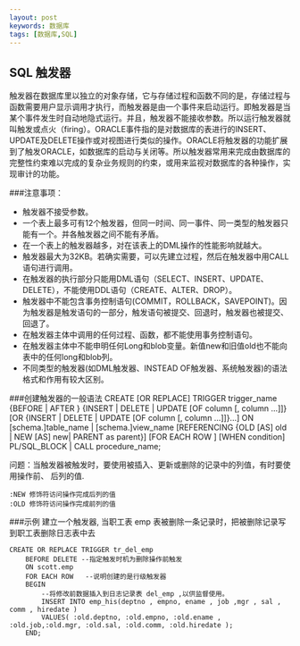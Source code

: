 ```yaml
---
layout: post
keywords: 数据库
tags: [数据库,SQL]
---
```


SQL 触发器
-------------------
触发器在数据库里以独立的对象存储，它与存储过程和函数不同的是，存储过程与函数需要用户显示调用才执行，而触发器是由一个事件来启动运行。即触发器是当某个事件发生时自动地隐式运行。并且，触发器不能接收参数。所以运行触发器就叫触发或点火（firing）。ORACLE事件指的是对数据库的表进行的INSERT、UPDATE及DELETE操作或对视图进行类似的操作。ORACLE将触发器的功能扩展到了触发ORACLE，如数据库的启动与关闭等。所以触发器常用来完成由数据库的完整性约束难以完成的复杂业务规则的约束，或用来监视对数据库的各种操作，实现审计的功能。

###注意事项：
* 触发器不接受参数。         
* 一个表上最多可有12个触发器，但同一时间、同一事件、同一类型的触发器只能有一个。并各触发器之间不能有矛盾。
* 在一个表上的触发器越多，对在该表上的DML操作的性能影响就越大。
* 触发器最大为32KB。若确实需要，可以先建立过程，然后在触发器中用CALL语句进行调用。
* 在触发器的执行部分只能用DML语句（SELECT、INSERT、UPDATE、DELETE），不能使用DDL语句（CREATE、ALTER、DROP）。
* 触发器中不能包含事务控制语句(COMMIT，ROLLBACK，SAVEPOINT)。因为触发器是触发语句的一部分，触发语句被提交、回退时，触发器也被提交、回退了。
* 在触发器主体中调用的任何过程、函数，都不能使用事务控制语句。
* 在触发器主体中不能申明任何Long和blob变量。新值new和旧值old也不能向表中的任何long和blob列。
* 不同类型的触发器(如DML触发器、INSTEAD OF触发器、系统触发器)的语法格式和作用有较大区别。


###创建触发器的一般语法
	CREATE [OR REPLACE] TRIGGER trigger_name
	{BEFORE | AFTER }
	{INSERT | DELETE | UPDATE [OF column [, column …]]}
	[OR {INSERT | DELETE | UPDATE [OF column [, column …]]}...]
	ON [schema.]table_name | [schema.]view_name 
	[REFERENCING {OLD [AS] old | NEW [AS] new| PARENT as parent}]
	[FOR EACH ROW ]
	[WHEN condition]
	PL/SQL_BLOCK | CALL procedure_name;
	

问题：当触发器被触发时，要使用被插入、更新或删除的记录中的列值，有时要使用操作前、        后列的值.

	:NEW 修饰符访问操作完成后列的值
	:OLD 修饰符访问操作完成前列的值		
		
###示例
建立一个触发器, 当职工表 emp 表被删除一条记录时，把被删除记录写到职工表删除日志表中去

	CREATE OR REPLACE TRIGGER tr_del_emp 
		BEFORE DELETE --指定触发时机为删除操作前触发
		ON scott.emp 
		FOR EACH ROW   --说明创建的是行级触发器 
		BEGIN
			--将修改前数据插入到日志记录表 del_emp ,以供监督使用。
			INSERT INTO emp_his(deptno , empno, ename , job ,mgr , sal , comm , hiredate )
			VALUES( :old.deptno, :old.empno, :old.ename , :old.job,:old.mgr, :old.sal, :old.comm, :old.hiredate );
		END;

